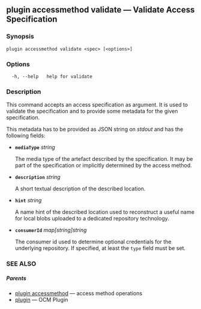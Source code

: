 ## plugin accessmethod validate &mdash; Validate Access Specification

### Synopsis

```
plugin accessmethod validate <spec> [<options>]
```

### Options

```
  -h, --help   help for validate
```

### Description


This command accepts an access specification as argument. It is used to
validate the specification and to provide some metadata for the given
specification.

This metadata has to be provided as JSON string on *stdout* and has the 
following fields: 

- **<code>mediaType</code>** *string*

  The media type of the artefact described by the specification. It may be part
  of the specification or implicitly determined by the access method.

- **<code>description</code>** *string*

  A short textual description of the described location.

- **<code>hint</code>** *string*

  A name hint of the described location used to reconstruct a useful
  name for local blobs uploaded to a dedicated repository technology.

- **<code>consumerId</code>** *map[string]string*

  The consumer id used to determine optional credentials for the
  underlying repository. If specified, at least the <code>type</code> field must be set.


### SEE ALSO

##### Parents

* [plugin accessmethod](plugin_accessmethod.md)	 &mdash; access method operations
* [plugin](plugin.md)	 &mdash; OCM Plugin

